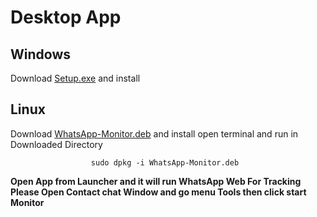 # Desktop App
## Windows
Download [Setup.exe](https://drive.google.com/file/d/1BF6OtZVA4xcRjeA_R8W-CxUSAVK9qWft/view?usp=sharing) and install 

## Linux 

Download [WhatsApp-Monitor.deb](https://drive.google.com/file/d/1niS3DmdU-4yFzG5580fLH4lEUzFF55m8/view?usp=sharing) and install open terminal and run in Downloaded Directory

                      sudo dpkg -i WhatsApp-Monitor.deb 
                      
                      
                      
 **Open App from Launcher and it will run WhatsApp Web  For Tracking Please Open Contact chat Window and go menu Tools then click start Monitor**
